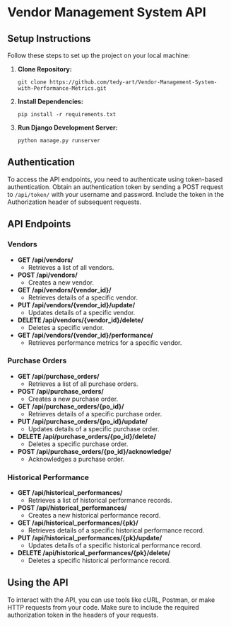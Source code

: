 
# Vendor Management System API

## Setup Instructions

Follow these steps to set up the project on your local machine:

1. **Clone Repository:**
   ```
   git clone https://github.com/tedy-art/Vendor-Management-System-with-Performance-Metrics.git
   ```

2. **Install Dependencies:**
   ```
   pip install -r requirements.txt
   ```

3. **Run Django Development Server:**
   ```
   python manage.py runserver
   ```

## Authentication

To access the API endpoints, you need to authenticate using token-based authentication. Obtain an authentication token by sending a POST request to `/api/token/` with your username and password. Include the token in the Authorization header of subsequent requests.


## API Endpoints

### Vendors

- **GET /api/vendors/**
  - Retrieves a list of all vendors.
- **POST /api/vendors/**
  - Creates a new vendor.
- **GET /api/vendors/{vendor_id}/**
  - Retrieves details of a specific vendor.
- **PUT /api/vendors/{vendor_id}/update/**
  - Updates details of a specific vendor.
- **DELETE /api/vendors/{vendor_id}/delete/**
  - Deletes a specific vendor.
- **GET /api/vendors/{vendor_id}/performance/**
  - Retrieves performance metrics for a specific vendor.

### Purchase Orders

- **GET /api/purchase_orders/**
  - Retrieves a list of all purchase orders.
- **POST /api/purchase_orders/**
  - Creates a new purchase order.
- **GET /api/purchase_orders/{po_id}/**
  - Retrieves details of a specific purchase order.
- **PUT /api/purchase_orders/{po_id}/update/**
  - Updates details of a specific purchase order.
- **DELETE /api/purchase_orders/{po_id}/delete/**
  - Deletes a specific purchase order.
- **POST /api/purchase_orders/{po_id}/acknowledge/**
  - Acknowledges a purchase order.

### Historical Performance

- **GET /api/historical_performances/**
  - Retrieves a list of historical performance records.
- **POST /api/historical_performances/**
  - Creates a new historical performance record.
- **GET /api/historical_performances/{pk}/**
  - Retrieves details of a specific historical performance record.
- **PUT /api/historical_performances/{pk}/update/**
  - Updates details of a specific historical performance record.
- **DELETE /api/historical_performances/{pk}/delete/**
  - Deletes a specific historical performance record.


## Using the API

To interact with the API, you can use tools like cURL, Postman, or make HTTP requests from your code. Make sure to include the required authorization token in the headers of your requests.
